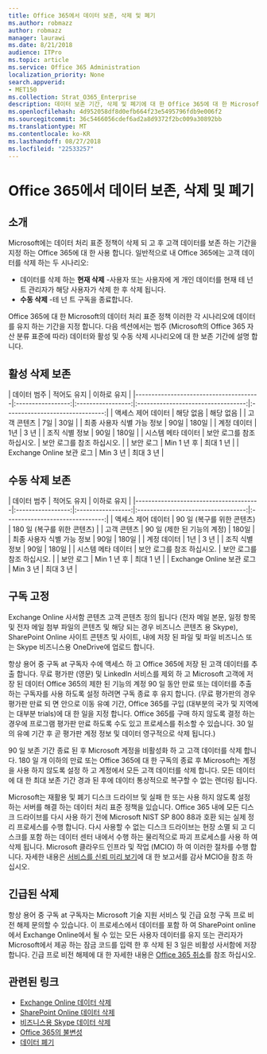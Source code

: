 ```yaml
---
title: Office 365에서 데이터 보존, 삭제 및 폐기
ms.author: robmazz
author: robmazz
manager: laurawi
ms.date: 8/21/2018
audience: ITPro
ms.topic: article
ms.service: Office 365 Administration
localization_priority: None
search.appverid:
- MET150
ms.collection: Strat_O365_Enterprise
description: 데이터 보존 기간, 삭제 및 폐기에 대 한 Office 365에 대 한 Microsoft의 정책 개요입니다.
ms.openlocfilehash: 4d952058df8d0efb664f23e5495796fdb9e006f2
ms.sourcegitcommit: 36c5466056cdef6ad2a8d9372f2bc009a30892bb
ms.translationtype: MT
ms.contentlocale: ko-KR
ms.lasthandoff: 08/27/2018
ms.locfileid: "22533257"
---
```

# <a name="data-retention-deletion-and-destruction-in-office-365"></a>Office 365에서 데이터 보존, 삭제 및 폐기

## <a name="introduction"></a>소개
Microsoft에는 데이터 처리 표준 정책이 삭제 되 고 후 고객 데이터를 보존 하는 기간을 지정 하는 Office 365에 대 한 사용 합니다. 일반적으로 내 Office 365에는 고객 데이터를 삭제 하는 두 시나리오:
- 데이터를 삭제 하는 **현재 삭제** -사용자 또는 사용자에 게 개인 데이터를 현재 테 넌 트 관리자가 해당 사용자가 삭제 한 후 삭제 됩니다.
- **수동 삭제** -테 넌 트 구독을 종료합니다.

Office 365에 대 한 Microsoft의 데이터 처리 표준 정책 이러한 각 시나리오에 데이터를 유지 하는 기간을 지정 합니다. 다음 섹션에서는 범주 (Microsoft의 Office 365 자산 분류 표준에 따라) 데이터와 활성 및 수동 삭제 시나리오에 대 한 보존 기간에 설명 합니다.

## <a name="active-deletion-retention"></a>활성 삭제 보존

| 데이터 범주 | 적어도 유지 | 이하로 유지 |
|---------------------------------------|:-----------------:|:-----------------:|:----------------------------------:|:-------------------------------:|
| 액세스 제어 데이터 | 해당 없음 | 해당 없음 |
| 고객 콘텐츠 | 7일 | 30일 |
| 최종 사용자 식별 가능 정보 | 90일 | 180일 |
| 계정 데이터 | 1년 | 3 년 |
| 조직 식별 정보 | 90일 | 180일 |
| 시스템 메타 데이터 | 보안 로그를 참조 하십시오. | 보안 로그를 참조 하십시오. |
| 보안 로그 | Min 1 년 후 | 최대 1 년 |
| Exchange Online 보관 로그 | Min 3 년 | 최대 3 년 |

## <a name="passive-deletion-retention"></a>수동 삭제 보존

| 데이터 범주 | 적어도 유지 | 이하로 유지 |
|---------------------------------------|:-----------------:|:-----------------:|:----------------------------------:|:-------------------------------:|
| 액세스 제어 데이터 | 90 일 (복구를 위한 콘텐츠) | 180 일 (복구를 위한 콘텐츠) |
| 고객 콘텐츠 | 90 일 (제한 된 기능의 계정) | 180일 |
| 최종 사용자 식별 가능 정보 | 90일 | 180일 |
| 계정 데이터 | 1년 | 3 년 |
| 조직 식별 정보 | 90일 | 180일 |
| 시스템 메타 데이터 | 보안 로그를 참조 하십시오. | 보안 로그를 참조 하십시오. |
| 보안 로그 | Min 1 년 후 | 최대 1 년 |
| Exchange Online 보관 로그 | Min 3 년 | 최대 3 년 |

## <a name="subscription-rentention"></a>구독 고정

Exchange Online 사서함 콘텐츠 고객 콘텐츠 정의 됩니다 (전자 메일 본문, 일정 항목 및 전자 메일 첨부 파일의 콘텐츠 및 해당 되는 경우 비즈니스 콘텐츠 용 Skype), SharePoint Online 사이트 콘텐츠 및 사이트, 내에 저장 된 파일 및 파일 비즈니스 또는 Skype 비즈니스용 OneDrive에 업로드 합니다.

항상 용어 중 구독 at 구독자 수에 액세스 하 고 Office 365에 저장 된 고객 데이터를 추출 합니다. 무료 평가판 (영문) 및 LinkedIn 서비스를 제외 하 고 Microsoft 고객에 저장 된 데이터 Office 365의 제한 된 기능의 계정 90 일 동안 만료 또는 데이터를 추출 하는 구독자를 사용 하도록 설정 하려면 구독 종료 후 유지 합니다. (무료 평가판의 경우 평가판 만료 되 면 안으로 이동 유예 기간, Office 365를 구입 (대부분의 국가 및 지역에는 대부분 trials)에 대 한 일을 지정 합니다. Office 365를 구매 하지 않도록 결정 하는 경우에 프로그램 평가판 만료 하도록 수도 있고 프로세스를 취소할 수 있습니다. 30 일의 유예 기간 후 곧 평가판 계정 정보 및 데이터 영구적으로 삭제 됩니다.)

90 일 보존 기간 종료 된 후 Microsoft 계정을 비활성화 하 고 고객 데이터를 삭제 합니다. 180 일 개 이하의 만료 또는 Office 365에 대 한 구독의 종료 후 Microsoft는 계정을 사용 하지 않도록 설정 하 고 계정에서 모든 고객 데이터를 삭제 합니다. 모든 데이터에 대 한 최대 보존 기간 경과 된 후에 데이터 통상적으로 복구할 수 없는 렌더링 됩니다.

Microsoft는 재활용 및 폐기 디스크 드라이브 및 실패 한 또는 사용 하지 않도록 설정 하는 서버를 해결 하는 데이터 처리 표준 정책을 있습니다. Office 365 내에 모든 디스크 드라이브를 다시 사용 하기 전에 Microsoft NIST SP 800 88과 호환 되는 실제 정리 프로세스를 수행 합니다. 다시 사용할 수 없는 디스크 드라이브는 현장 소멸 되 고 디스크를 포함 하는 데이터 센터 내에서 수행 하는 물리적으로 파괴 프로세스를 사용 하 여 삭제 됩니다. Microsoft 클라우드 인프라 및 작업 (MCIO) 하 여 이러한 절차를 수행 합니다. 자세한 내용은 [서비스를 신뢰 미리 보기](https://aka.ms/STP)에 대 한 보고서를 감사 MCIO을 참조 하십시오.

## <a name="expedited-deletion"></a>긴급된 삭제
항상 용어 중 구독 at 구독자는 Microsoft 기술 지원 서비스 및 긴급 요청 구독 프로 비전 해제 문의할 수 있습니다. 이 프로세스에서 데이터를 포함 하 여 SharePoint online에서 Exchange Online에서 될 수 있는 모든 사용자 데이터를 유지 또는 관리자가 Microsoft에서 제공 하는 잠금 코드를 입력 한 후 삭제 된 3 일은 비활성 사서함에 저장 합니다. 긴급 프로 비전 해제에 대 한 자세한 내용은 [Office 365 취소](https://support.office.com/article/Cancel-Office-365-for-business-b1bc0bef-4608-4601-813a-cdd9f746709a)를 참조 하십시오.

## <a name="related-links"></a>관련된 링크
- [Exchange Online 데이터 삭제](/office365/enterprise/office-365-exchange-online-data-deletion)
- [SharePoint Online 데이터 삭제](/office365/enterprise/office-365-sharepoint-online-data-deletion)
- [비즈니스용 Skype 데이터 삭제](/office365/enterprise/office-365-skype-data-deletion)
- [Office 365의 불변성](/office365/enterprise/office-365-data-immutability)
- [데이터 폐기](/office365/enterprise/office-365-data-destruction)